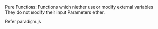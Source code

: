 Pure Functions:
Functions which niether use or modify external variables
They do not modify their input Parameters either.

Refer paradigm.js